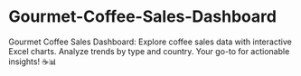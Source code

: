 # Gourmet-Coffee-Sales-Dashboard
Gourmet Coffee Sales Dashboard: Explore coffee sales data with interactive Excel charts. Analyze trends by type and country. Your go-to for actionable insights! ☕️📊
